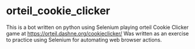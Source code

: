 # orteil_cookie_clicker
This is a bot written on python using Selenium playing orteil Cookie Clicker game at https://orteil.dashne.org/cookieclicker/
Was written as an exercise to practice using Selenium for automating web browser actions.
